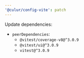 ```yaml
---
'@culur/config-vite': patch
---
```


Update dependencies:

- `peerDependencies`:
  - `@vitest/coverage-v8@^3.0.9`
  - `@vitest/ui@^3.0.9`
  - `vitest@^3.0.9`
